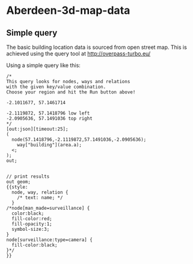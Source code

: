 # Aberdeen-3d-map-data

## Simple query

The basic building location data is sourced from open street map. This is achieved using the query tool at http://overpass-turbo.eu/

Using a simple query like this:
  
    /*
    This query looks for nodes, ways and relations 
    with the given key/value combination.
    Choose your region and hit the Run button above!
    
    -2.1011677, 57.1461714
    
    -2.1119872, 57.1418796 low left
    -2.0905636, 57.1491036 top right
    */
    [out:json][timeout:25];
    (
      node(57.1418796,-2.1119872,57.1491036,-2.0905636);
        way["building"](area.a);
      <;
    );
    out;
     
    
    // print results
    out geom;
    {{style:
      node, way, relation {
        /* text: name; */
      }
    /*node[man_made=surveillance] {
      color:black;
      fill-color:red;
      fill-opacity:1;
      symbol-size:3;
    }
    node[surveillance:type=camera] {
      fill-color:black;
    }*/
    }}
